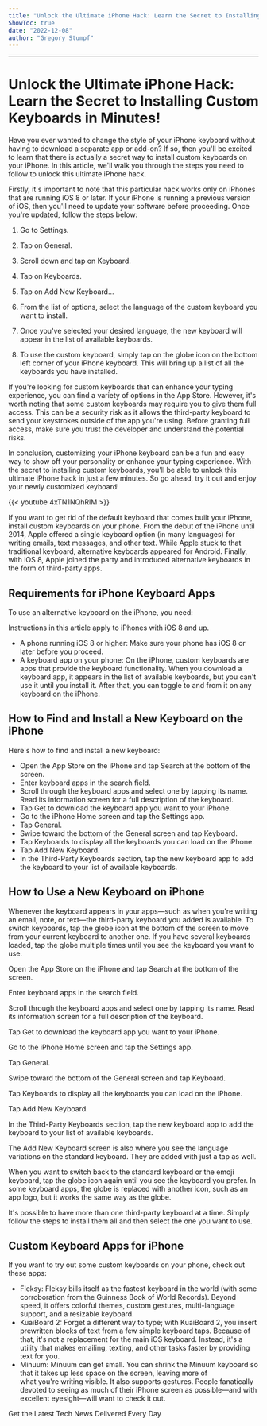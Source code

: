```yaml
---
title: "Unlock the Ultimate iPhone Hack: Learn the Secret to Installing Custom Keyboards in Minutes!"
ShowToc: true 
date: "2022-12-08"
author: "Gregory Stumpf"
---
```

*****
# Unlock the Ultimate iPhone Hack: Learn the Secret to Installing Custom Keyboards in Minutes!

Have you ever wanted to change the style of your iPhone keyboard without having to download a separate app or add-on? If so, then you'll be excited to learn that there is actually a secret way to install custom keyboards on your iPhone. In this article, we'll walk you through the steps you need to follow to unlock this ultimate iPhone hack.

Firstly, it's important to note that this particular hack works only on iPhones that are running iOS 8 or later. If your iPhone is running a previous version of iOS, then you'll need to update your software before proceeding. Once you're updated, follow the steps below:

1. Go to Settings.

2. Tap on General.

3. Scroll down and tap on Keyboard.

4. Tap on Keyboards.

5. Tap on Add New Keyboard…

6. From the list of options, select the language of the custom keyboard you want to install. 

7. Once you've selected your desired language, the new keyboard will appear in the list of available keyboards. 

8. To use the custom keyboard, simply tap on the globe icon on the bottom left corner of your iPhone keyboard. This will bring up a list of all the keyboards you have installed. 

If you're looking for custom keyboards that can enhance your typing experience, you can find a variety of options in the App Store. However, it's worth noting that some custom keyboards may require you to give them full access. This can be a security risk as it allows the third-party keyboard to send your keystrokes outside of the app you're using. Before granting full access, make sure you trust the developer and understand the potential risks.

In conclusion, customizing your iPhone keyboard can be a fun and easy way to show off your personality or enhance your typing experience. With the secret to installing custom keyboards, you'll be able to unlock this ultimate iPhone hack in just a few minutes. So go ahead, try it out and enjoy your newly customized keyboard!

{{< youtube 4xTN1NQhRlM >}} 




If you want to get rid of the default keyboard that comes built your iPhone, install custom keyboards on your phone. From the debut of the iPhone until 2014, Apple offered a single keyboard option (in many languages) for writing emails, text messages, and other text. While Apple stuck to that traditional keyboard, alternative keyboards appeared for Android. Finally, with iOS 8, Apple joined the party and introduced alternative keyboards in the form of third-party apps.

 
##   Requirements for iPhone Keyboard Apps  
 

To use an alternative keyboard on the iPhone, you need:

 
Instructions in this article apply to iPhones with iOS 8 and up.
 
- A phone running iOS 8 or higher: Make sure your phone has iOS 8 or later before you proceed.
 - A keyboard app on your phone: On the iPhone, custom keyboards are apps that provide the keyboard functionality. When you download a keyboard app, it appears in the list of available keyboards, but you can't use it until you install it. After that, you can toggle to and from it on any keyboard on the iPhone.

 
##   How to Find and Install a New Keyboard on the iPhone  
 

Here's how to find and install a new keyboard:

 
- Open the App Store on the iPhone and tap Search at the bottom of the screen.
 - Enter keyboard apps in the search field.
 - Scroll through the keyboard apps and select one by tapping its name. Read its information screen for a full description of the keyboard.
 - Tap Get to download the keyboard app you want to your iPhone.
 - Go to the iPhone Home screen and tap the Settings app.
 - Tap General.
 - Swipe toward the bottom of the General screen and tap Keyboard.
 - Tap Keyboards to display all the keyboards you can load on the iPhone.
 - Tap Add New Keyboard.
 - In the Third-Party Keyboards section, tap the new keyboard app to add the keyboard to your list of available keyboards.

 
##   How to Use a New Keyboard on iPhone  
 

Whenever the keyboard appears in your apps—such as when you're writing an email, note, or text—the third-party keyboard you added is available. To switch keyboards, tap the globe icon at the bottom of the screen to move from your current keyboard to another one. If you have several keyboards loaded, tap the globe multiple times until you see the keyboard you want to use.

 

Open the App Store on the iPhone and tap Search at the bottom of the screen.

 

Enter keyboard apps in the search field.

 

Scroll through the keyboard apps and select one by tapping its name. Read its information screen for a full description of the keyboard.

 

Tap Get to download the keyboard app you want to your iPhone.

 

Go to the iPhone Home screen and tap the Settings app.

 

Tap General.

 

Swipe toward the bottom of the General screen and tap Keyboard.

 

Tap Keyboards to display all the keyboards you can load on the iPhone.

 

Tap Add New Keyboard.

 

In the Third-Party Keyboards section, tap the new keyboard app to add the keyboard to your list of available keyboards.

 
The Add New Keyboard screen is also where you see the language variations on the standard keyboard. They are added with just a tap as well.
 

When you want to switch back to the standard keyboard or the emoji keyboard, tap the globe icon again until you see the keyboard you prefer. In some keyboard apps, the globe is replaced with another icon, such as an app logo, but it works the same way as the globe. 

 

It's possible to have more than one third-party keyboard at a time. Simply follow the steps to install them all and then select the one you want to use.

 
##   Custom Keyboard Apps for iPhone  
 

If you want to try out some custom keyboards on your phone, check out these apps:

 
- Fleksy: Fleksy bills itself as the fastest keyboard in the world (with some corroboration from the Guinness Book of World Records). Beyond speed, it offers colorful themes, custom gestures, multi-language support, and a resizable keyboard.
 - KuaiBoard 2: Forget a different way to type; with KuaiBoard 2, you insert prewritten blocks of text from a few simple keyboard taps. Because of that, it's not a replacement for the main iOS keyboard. Instead, it's a utility that makes emailing, texting, and other tasks faster by providing text for you.
 - Minuum: Minuum can get small. You can shrink the Minuum keyboard so that it takes up less space on the screen, leaving more of what you're writing visible. It also supports gestures. People fanatically devoted to seeing as much of their iPhone screen as possible—and with excellent eyesight—will want to check it out.

 

Get the Latest Tech News Delivered Every Day




